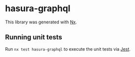 # hasura-graphql

This library was generated with [Nx](https://nx.dev).

## Running unit tests

Run `nx test hasura-graphql` to execute the unit tests via [Jest](https://jestjs.io).
